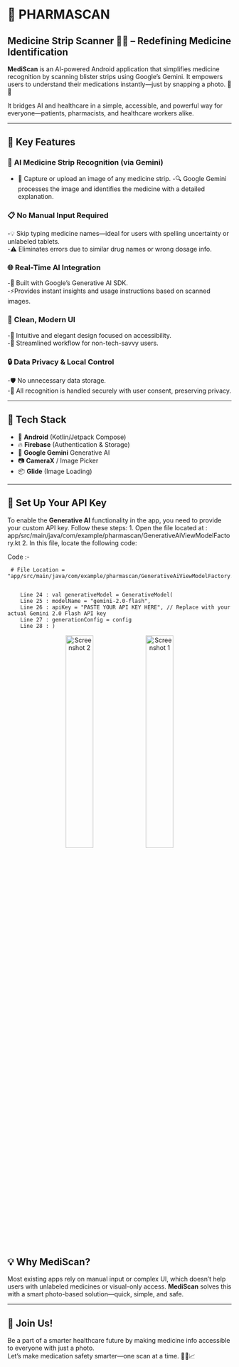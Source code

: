 # 💊 **PHARMASCAN**  
## Medicine Strip Scanner 📸🤖 – Redefining Medicine Identification  

**MediScan** is an AI-powered Android application that simplifies medicine recognition by scanning blister strips using Google’s Gemini. It empowers users to understand their medications instantly—just by snapping a photo. 🧠📱  

It bridges AI and healthcare in a simple, accessible, and powerful way for everyone—patients, pharmacists, and healthcare workers alike.

---

## 🚀 **Key Features**

### 🧠 **AI Medicine Strip Recognition** (via Gemini)

  - 📸 Capture or upload an image of any medicine strip.
   -🔍 Google Gemini processes the image and identifies the medicine with a detailed explanation.  


### 📋 **No Manual Input Required**

  -💡 Skip typing medicine names—ideal for users with spelling uncertainty or unlabeled tablets.  
  -⚠️ Eliminates errors due to similar drug names or wrong dosage info.


### 🌐 **Real-Time AI Integration**  

  -🤖 Built with Google’s Generative AI SDK.  
  -⚡Provides instant insights and usage instructions based on scanned images.


### 🎨 **Clean, Modern UI**  

  -📱 Intuitive and elegant design focused on accessibility.  
  -🧭 Streamlined workflow for non-tech-savvy users.


### 🔒 **Data Privacy & Local Control**  

   -🛡️ No unnecessary data storage.  
   -🚫 All recognition is handled securely with user consent, preserving privacy.


---

## 🔧 **Tech Stack**

   - 📲 **Android** (Kotlin/Jetpack Compose)  
   - 🔥 **Firebase** (Authentication & Storage)  
   - 🤖 **Google Gemini** Generative AI  
   - 📷 **CameraX** / Image Picker  
   - 📦 **Glide** (Image Loading)

---
## 🔑 **Set Up Your API Key**

   To enable the **Generative AI** functionality in the app, you need to provide your custom API key. Follow these steps:
     1. Open the file located at : app/src/main/java/com/example/pharmascan/GenerativeAiViewModelFactory.kt
     2. In this file, locate the following code:


Code :-


     # File Location = "app/src/main/java/com/example/pharmascan/GenerativeAiViewModelFactory.kt"

     
        Line 24 : val generativeModel = GenerativeModel(
        Line 25 : modelName = "gemini-2.0-flash",
        Line 26 : apiKey = "PASTE YOUR API KEY HERE", // Replace with your actual Gemini 2.0 Flash API key
        Line 27 : generationConfig = config
        Line 28 : )


<p align="center">
  <img src="https://github.com/user-attachments/assets/7b7ffa2b-8888-4b3e-aa58-31eadaacc3f9" alt="Screenshot 2" width="35%" />
  <img src="https://github.com/user-attachments/assets/f9b8007c-12d0-4d39-9ca1-763bdb00392f" alt="Screenshot 1" width="35%" />
</p>


## 💡 **Why MediScan?**

Most existing apps rely on manual input or complex UI, which doesn’t help users with unlabeled medicines or visual-only access. **MediScan** solves this with a smart photo-based solution—quick, simple, and safe.

---

## 🌟 **Join Us!**

Be a part of a smarter healthcare future by making medicine info accessible to everyone with just a photo.  
Let’s make medication safety smarter—one scan at a time. 📸💊📈  

